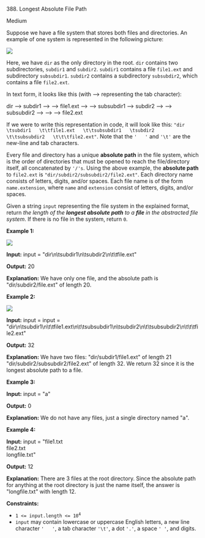 ﻿388\. Longest Absolute File Path

Medium

Suppose we have a file system that stores both files and directories. An example of one system is represented in the following picture:

![](https://assets.leetcode.com/uploads/2020/08/28/mdir.jpg)

Here, we have `dir` as the only directory in the root. `dir` contains two subdirectories, `subdir1` and `subdir2`. `subdir1` contains a file `file1.ext` and subdirectory `subsubdir1`. `subdir2` contains a subdirectory `subsubdir2`, which contains a file `file2.ext`.

In text form, it looks like this (with ⟶ representing the tab character):

dir ⟶ subdir1 ⟶ ⟶ file1.ext ⟶ ⟶ subsubdir1 ⟶ subdir2 ⟶ ⟶ subsubdir2 ⟶ ⟶ ⟶ file2.ext

If we were to write this representation in code, it will look like this: `"dir  
\tsubdir1  
\t\tfile1.ext  
\t\tsubsubdir1  
\tsubdir2  
\t\tsubsubdir2  
\t\t\tfile2.ext"`. Note that the `'  
'` and `'\t'` are the new-line and tab characters.

Every file and directory has a unique **absolute path** in the file system, which is the order of directories that must be opened to reach the file/directory itself, all concatenated by `'/'s`. Using the above example, the **absolute path** to `file2.ext` is `"dir/subdir2/subsubdir2/file2.ext"`. Each directory name consists of letters, digits, and/or spaces. Each file name is of the form `name.extension`, where `name` and `extension` consist of letters, digits, and/or spaces.

Given a string `input` representing the file system in the explained format, return _the length of the **longest absolute path** to a **file** in the abstracted file system_. If there is no file in the system, return `0`.

**Example 1:**

![](https://assets.leetcode.com/uploads/2020/08/28/dir1.jpg)

**Input:** input = "dir\n\tsubdir1\n\tsubdir2\n\t\tfile.ext"

**Output:** 20

**Explanation:** We have only one file, and the absolute path is "dir/subdir2/file.ext" of length 20.

**Example 2:**

![](https://assets.leetcode.com/uploads/2020/08/28/dir2.jpg)

**Input:** input = input = "dir\n\tsubdir1\n\t\tfile1.ext\n\t\tsubsubdir1\n\tsubdir2\n\t\tsubsubdir2\n\t\t\tfile2.ext"

**Output:** 32

**Explanation:** We have two files: "dir/subdir1/file1.ext" of length 21 "dir/subdir2/subsubdir2/file2.ext" of length 32. We return 32 since it is the longest absolute path to a file.

**Example 3:**

**Input:** input = "a"

**Output:** 0

**Explanation:** We do not have any files, just a single directory named "a".

**Example 4:**

**Input:** input = "file1.txt  
file2.txt  
longfile.txt"

**Output:** 12

**Explanation:** There are 3 files at the root directory. Since the absolute path for anything at the root directory is just the name itself, the answer is "longfile.txt" with length 12.

**Constraints:**

*   <code>1 <= input.length <= 10<sup>4</sup></code>
*   `input` may contain lowercase or uppercase English letters, a new line character `'  
    '`, a tab character `'\t'`, a dot `'.'`, a space `' '`, and digits.
